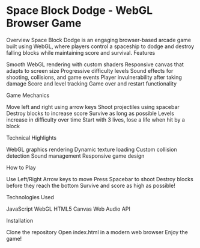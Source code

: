 # Space Block Dodge - WebGL Browser Game
Overview
Space Block Dodge is an engaging browser-based arcade game built using WebGL, where players control a spaceship to dodge and destroy falling blocks while maintaining score and survival.
Features

Smooth WebGL rendering with custom shaders
Responsive canvas that adapts to screen size
Progressive difficulty levels
Sound effects for shooting, collisions, and game events
Player invulnerability after taking damage
Score and level tracking
Game over and restart functionality

Game Mechanics

Move left and right using arrow keys
Shoot projectiles using spacebar
Destroy blocks to increase score
Survive as long as possible
Levels increase in difficulty over time
Start with 3 lives, lose a life when hit by a block

Technical Highlights

WebGL graphics rendering
Dynamic texture loading
Custom collision detection
Sound management
Responsive game design

How to Play

Use Left/Right Arrow keys to move
Press Spacebar to shoot
Destroy blocks before they reach the bottom
Survive and score as high as possible!

Technologies Used

JavaScript
WebGL
HTML5 Canvas
Web Audio API

Installation

Clone the repository
Open index.html in a modern web browser
Enjoy the game!

